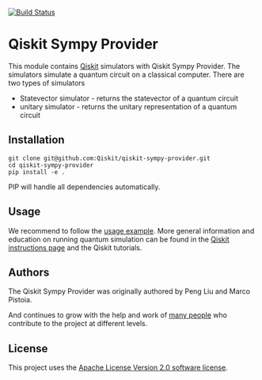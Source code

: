 [![Build Status](https://travis-ci.com/Qiskit/qiskit-addon-sympy.svg?branch=master)](https://travis-ci.com/Qiskit/qiskit-addon-sympy)

# Qiskit Sympy Provider

This module contains [Qiskit](https://www.qiskit.org/) simulators with Qiskit Sympy Provider. The simulators simulate a quantum circuit on a classical computer. There are two types of simulators 
* Statevector simulator - returns the statevector of a quantum circuit 
* unitary simulator - returns the unitary representation of a quantum circuit 

## Installation


```
git clone git@github.com:Qiskit/qiskit-sympy-provider.git
cd qiskit-sympy-provider
pip install -e .
```

PIP will handle all dependencies automatically.

## Usage

We recommend to follow the [usage example](examples/sympy_statevector.py). More general information and education on running quantum simulation can be found in the [Qiskit instructions page](https://github.com/Qiskit/qiskit-core) and the Qiskit tutorials.

## Authors 

The Qiskit Sympy Provider was originally authored by Peng Liu and Marco Pistoia.

And continues to grow with the help and work of [many people](https://github.com/Qiskit/qiskit-sympy-provider/graphs/contributors) who contribute to the project at different levels.

## License

This project uses the [Apache License Version 2.0 software license](https://www.apache.org/licenses/LICENSE-2.0).
